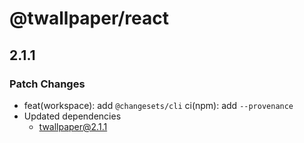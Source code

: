 # @twallpaper/react

## 2.1.1

### Patch Changes

- feat(workspace): add `@changesets/cli`
  ci(npm): add `--provenance`
- Updated dependencies
  - twallpaper@2.1.1
